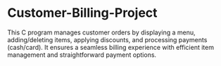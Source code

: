 # Customer-Billing-Project
This C program manages customer orders by displaying a menu, adding/deleting items, applying discounts, and processing payments (cash/card). It ensures a seamless billing experience with efficient item management and straightforward payment options.
